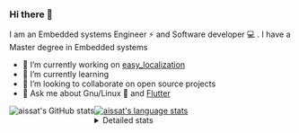 ### Hi there 👋

I am an Embedded systems Engineer ⚡️ and Software developer 💻 . I have a Master degree in Embedded systems
- 🔭 I’m currently working on [easy_localization](https://pub.dev/packages/easy_localization)
- 🌱 I’m currently learning 
- 👯 I’m looking to collaborate on open source projects
- 💬 Ask me about  Gnu/Linux 🐧 and [Flutter](https://flutter.dev) 

<a href="https://profile-summary-for-github.com/user/aissat">
  <img align="left" height="170px" src="https://github-readme-stats.vercel.app/api?username=aissat&show_icons=true&line_height=27&count_private=true&include_all_commits=true" alt="aissat's GitHub stats"/>
  <img src="https://github-readme-stats.vercel.app/api/top-langs/?username=aissat&hide_langs_below=5&layout=compact" alt="aissat's language stats"/>
</a>

<details>
<summary>Detailed stats</summary>
 

### 🧐 Waka Stats

<!--START_SECTION:waka-->
![Code Time](http://img.shields.io/badge/Code%20Time-4%2C581%20hrs%2019%20mins-blue)

![Profile Views](http://img.shields.io/badge/Profile%20Views-0-blue)

![Lines of code](https://img.shields.io/badge/From%20Hello%20World%20I%27ve%20Written--3%20Million%20lines%20of%20code-blue)

**🐱 My GitHub Data** 

> 🏆 112 Contributions in the Year 2022
 > 
> 📦 46.0 kB Used in GitHub's Storage 
 > 
> 💼 Opted to Hire
 > 
> 📜 161 Public Repositories 
 > 
> 🔑 22 Private Repositories  
 > 
**I'm a Night 🦉** 

```text
🌞 Morning    16 commits     █░░░░░░░░░░░░░░░░░░░░░░░░   4.13% 
🌆 Daytime    79 commits     █████░░░░░░░░░░░░░░░░░░░░   20.41% 
🌃 Evening    140 commits    █████████░░░░░░░░░░░░░░░░   36.18% 
🌙 Night      152 commits    █████████░░░░░░░░░░░░░░░░   39.28%

```
📅 **I'm Most Productive on Friday** 

```text
Monday       17 commits     █░░░░░░░░░░░░░░░░░░░░░░░░   4.39% 
Tuesday      71 commits     ████░░░░░░░░░░░░░░░░░░░░░   18.35% 
Wednesday    45 commits     ███░░░░░░░░░░░░░░░░░░░░░░   11.63% 
Thursday     32 commits     ██░░░░░░░░░░░░░░░░░░░░░░░   8.27% 
Friday       80 commits     █████░░░░░░░░░░░░░░░░░░░░   20.67% 
Saturday     64 commits     ████░░░░░░░░░░░░░░░░░░░░░   16.54% 
Sunday       78 commits     █████░░░░░░░░░░░░░░░░░░░░   20.16%

```


📊 **This Week I Spent My Time On** 

```text
⌚︎ Time Zone: Africa/Algiers

💬 Programming Languages: 
YAML                     5 hrs 29 mins       █████████░░░░░░░░░░░░░░░░   37.02% 
Rust                     5 hrs 24 mins       █████████░░░░░░░░░░░░░░░░   36.53% 
Dart                     1 hr 48 mins        ███░░░░░░░░░░░░░░░░░░░░░░   12.16% 
Docker                   1 hr 12 mins        ██░░░░░░░░░░░░░░░░░░░░░░░   8.2% 
JSON                     42 mins             █░░░░░░░░░░░░░░░░░░░░░░░░   4.76%

🔥 Editors: 
VS Code                  14 hrs 48 mins      █████████████████████████   100.0%

💻 Operating System: 
Linux                    14 hrs 48 mins      █████████████████████████   100.0%

```

**I Mostly Code in Dart** 

```text
Dart                     24 repos            ████████░░░░░░░░░░░░░░░░░   32.0% 
TypeScript               8 repos             ██░░░░░░░░░░░░░░░░░░░░░░░   10.67% 
Shell                    6 repos             ██░░░░░░░░░░░░░░░░░░░░░░░   8.0% 
C++                      6 repos             ██░░░░░░░░░░░░░░░░░░░░░░░   8.0% 
PHP                      5 repos             █░░░░░░░░░░░░░░░░░░░░░░░░   6.67%

```


**Timeline**

![Chart not found](https://raw.githubusercontent.com/aissat/aissat/master/charts/bar_graph.png) 


 Last Updated on 23/09/2022 00:50:07 UTC
<!--END_SECTION:waka-->

</details>

